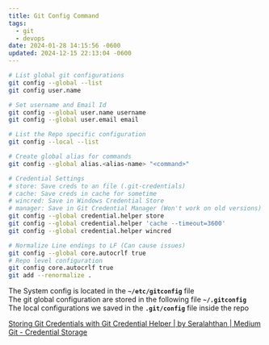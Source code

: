 ```yaml
---
title: Git Config Command
tags:
  - git
  - devops
date: 2024-01-28 14:15:56 -0600
updated: 2024-12-15 22:13:04 -0600
---
```


````bash
# List global git configurations
git config --global --list
git config user.name

# Set username and Email Id
git config --global user.name username 	
git config --global user.email email

# List the Repo specific configuration
git config --local --list 				 

# Create global alias for commands
git config --global alias.<alias-name> "<command>"

# Credential Settings
# store: Save creds to an file (.git-credentials)
# cache: Save creds in cache for sometime
# wincred: Save in Windows Credential Store
# manager: Save in Git Credential Manager (Won't work on old versions)
git config --global credential.helper store
git config --global credential.helper 'cache --timeout=3600'
git config --global credential.helper wincred

# Normalize Line endings to LF (Can cause issues)
git config --global core.autocrlf true
# Repo level configuration
git config core.autocrlf true
git add --renormalize .
````

The System config is located in the **`~/etc/gitconfig`** file  
The git global configuration are stored in the following file **`~/.gitconfig`**  
The local configurations we saved in the **`.git/config`** file inside the repo

[Storing Git Credentials with Git Credential Helper | by Seralahthan | Medium](https://techexpertise.medium.com/storing-git-credentials-with-git-credential-helper-33d22a6b5ce7)  
[Git - Credential Storage](https://git-scm.com/book/en/v2/Git-Tools-Credential-Storage)
